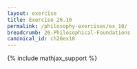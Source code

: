```yaml
---
layout: exercise
title: Exercise 26.10
permalink: /philosophy-exercises/ex_10/
breadcrumb: 26-Philosophical-Foundations
canonical_id: ch26ex10
---
```


{% include mathjax_support %}
